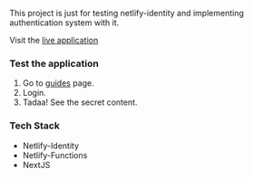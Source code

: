 This project is just for testing netlify-identity and implementing authentication system with it.

Visit the [live application](https://devsecret.netlify.app/)

### Test the application

1.  Go to [guides](https://devsecret.netlify.app/guides) page.
2.  Login.
3.  Tadaa! See the secret content.

### Tech Stack

- Netlify-Identity
- Netlify-Functions
- NextJS
